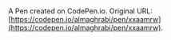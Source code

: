 # 

A Pen created on CodePen.io. Original URL: [https://codepen.io/almaghrabi/pen/xxaamrw](https://codepen.io/almaghrabi/pen/xxaamrw).

